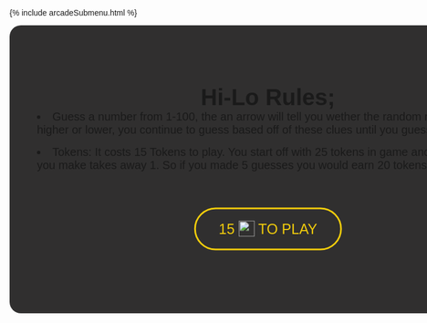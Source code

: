 {% include arcadeSubmenu.html %}


<html lang="en">

<head>
  <meta charset="UTF-8">
  <meta name="viewport" content="width=device-width, initial-scale=1.0">
  <script src="https://kit.fontawesome.com/336de93654.js" defer></script>
  <link href="https://fonts.googleapis.com/css?family=Open+Sans&display=swap" rel="stylesheet">
  <meta http-equiv="X-UA-Compatible" content="ie=edge">
  <title>Hi-Lo Game</title>
</head>

<body onload="randomNum()">
<div id="overlay">
  <h2>Hi-Lo Rules;</h2>
  <li>Guess a number from 1-100, the an arrow will tell you wether the random number is higher or lower, you continue to guess based off of these clues until you guess the number.</li><br>
  <li> Tokens: It costs 15 Tokens to play. You start off with 25 tokens in game and each guess you make takes away 1. So if you made 5 guesses you would earn 20 tokens.</li>

  <div class="container">
    <div class="center">
      <body>
        <button class= "button1" onclick="startgame()">
          15 <img class="tokenicon" src="{{ site.baseurl }}/images/AJToken_60x60.png"> to play
          <span class="first"></span>
          <span class="second"></span>
          <span class="third"></span>
          <span class="fourth"></span>
        </button>
      </body>
    </div>
  </div>
</div>
  <div class="mainContainer" id="mainContainer">
    <div class="vCenter">
      <h1 style="font-size: 32pt;">Hi-Lo</h1>
      <i class='fas fa-question-circle' id='theIcon'></i>
      <div class="theGuessing" id="theGuessing">
        <h1 style="font-size: 16pt;">Choose a number between 1 and 100</h1><br>
        <input type="text" id="numInput" class="numInput" te /><br><br>
        <input type="button" value="Make Your Guess!" onclick="guessNum()" class="guessButton" id="guessButton">
      </div>
      <div id="congo" style="display: none;">
        <br>
        <h1 style="font-size: 71px; margin-top: -4%;" id="correctNum"></h1><br>
        <h1 style="font-size: 16pt; margin-bottom: 4%;">🎉Congratulations! You guessed correct number in <b id="counter" style="font-size: 16pt;"></b> guesses <br> You earned <b id="tokens" style="font-size: 18pt; color: #f1cc0c;"></b> tokens!</h1>
        <input type="button" value="Play Again!" onclick="location.reload()" class="guessButton">
      </div>
      <br>
      <p id="guessssses">Number of guesses: <b id="counter2"></b></p>
    </div>
  </div>

</body>
</html>

<style>
.tokenicon {
    width: 28px;
    margin-top: -5px;
    vertical-align: middle;
}

#theIcon {
  font-size: 70px;
  margin: 4%;
}

.container {
  height: 200px;
  position: relative;
  border: 3px yellow;
}

.center {
  margin: 0;
  position: absolute;
  top: 50%;
  left: 50%;
  -ms-transform: translate(-50%, -50%);
  transform: translate(-50%, -50%);
}


* {
  margin: 0;
  padding: 0;
}

button {
  border: none;
  padding: 20px 40px;
  font-size: 25px;
  position: relative;
  background: transparent;
  color: #f1cc0c;
  text-transform: uppercase;
  border: 3px solid #f1cc0c;
  cursor: pointer;
  transition: all 0.7s;
  overflow: hidden;
  border-radius: 80px;
}

button:hover {
  color: #f1cc0c;
}
span {
  transition: all 0.9s;
  z-index: -1;
}

button .first {
  content: "";
  position: absolute;
  right: 100%;
  top: 0;
  width: 25%;
  height: 100%;
  background: #f1cc0c;
}

button:hover .first {
  top: 0;
  right: 0;
}
button .second {
  content: "";
  position: absolute;
  left: 25%;
  top: -100%;
  height: 100%;
  width: 25%;
  background: #f1cc0c;
}

button:hover .second {
  top: 0;
  left: 50%;
}

button .third {
  content: "";
  position: absolute;
  left: 50%;
  height: 100%;
  top: 100%;
  width: 25%;
  background: #f1cc0c;
}

button:hover .third {
  top: 0;
  left: 25%;
}

button .fourth {
  content: "";
  position: absolute;
  left: 100%;
  top: 0;
  height: 100%;
  width: 25%;
  background: #f1cc0c;
}

button:hover .fourth {
  top: 0;
  left: 0;
}

div.buttonSubmit input, div.buttonSubmit span {
  margin-left: 50px;
}

h2 {
  text-align: center;
  font-size: 40px;
}

li {
  font-size: 20px;
}

#overlay{
  border-radius: 20px;
  background-color: #302f2f;
  z-index: 99;
  position: absolute;
  z-index: 10;
  width: 84.4%;
  padding: 5%;
}
.guessButton {
  margin: 2%;
  background-color: white;
  border: none;
  color: black;
  font-size: 32px;
  cursor: pointer;
  border-radius: 3px;
  transition-duration: 0.3s;
}

@keyframes fadeIn {
    from {
        opacity: 0;
    }
    to {
        opacity: 1;
    }
}
@keyframes fadeOut {
    from {
        opacity: 1;
    }
    to {
        opacity: 0;
    }
}
.animatef {
    animation: fadeIn 0.5s forwards;
}
.animater {
    animation: fadeOut 0.4s forwards;
}


* {
  font-family: 'Gill Sans', 'Gill Sans MT', Calibri, 'Trebuchet MS', sans-serif;
}

.mainContainer {
  position: absolute;
  width: 94%;
  text-align: center;
}


.numInput {
  outline: none;
  margin: none 2% 2% 2%;
  text-align: center;
  font-size: 31px;
  width: 61px;
  height: 61px;
  border-style: solid;
  border-width: 5px;
  border-color: #f1cc0c;
  color: white;
  background-color: transparent;
  transition-duration: 0.3s;
}

.numInput:focus {
  border-color: white;
}

.guessButton {
  margin: 2%;
  background-color: #f1cc0c;
  border: none;
  color: black;
  padding: 20px 32px;
  text-decoration: none;
  font-size: 16px;
  cursor: pointer;
  border-radius: 3px;
  transition-duration: 0.3s;
}

.guessButton:hover {
  background-color: white;
}

</style>
<script>

function startgame() {
  let div = document.getElementById("overlay");
  div.classList.add("animater");
  setTimeout(function() {
    div.style.display = "none";
    div.classList.remove("animater");
  }, 500);
}

var theNum = 0;
var counter = 0;
var db;
var name;

//generates random number
function randomNum() {
  theNum = Math.floor(Math.random() * 100 + 1);
}


// makes the 'enter' key work
var input = document.getElementById("numInput");
input.addEventListener("keyup", function (event) {
  if (event.keyCode === 13) {
    event.preventDefault();
    document.getElementById("guessButton").click();
  }
});

// The actual game
function guessNum() {
  counter++;
  tokens=25-counter;
  document.getElementById("counter2").innerHTML = counter;
  document.getElementById("counter").innerHTML = counter;
  document.getElementById("tokens").innerHTML = tokens;
  var numIn = document.getElementById("numInput").value;
  if (numIn > theNum) {
    document.getElementById("theIcon").className = "fas fa-arrow-down";
  } else if (numIn < theNum) {
    document.getElementById("theIcon").className = "fas fa-arrow-up";
  } else if (numIn == theNum) {
    document.getElementById("theIcon").className = "fas fa-check-circle";
    document.getElementById("theGuessing").style.display = "none";
    document.getElementById("correctNum").innerHTML = theNum;
    document.getElementById("guessssses").style.display = "none";
    document.getElementById("congo").style.display = "block";
  }
  document.getElementById("numInput").value = "";
}
</script>